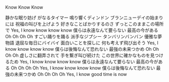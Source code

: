 Know Know Know

静かな眠り妨げ
がなるタイマー 鳴り響くディンドン
ブランニューデイの始まりには
祝福の叫びを上げよう
好きなことばかりするのさ
ずっとこのままこの場所で
Yes, I know know know know
僕らは永遠なんて要らない
最高の今がある
Oh Oh Oh Oh
すごい踊りを踊る
派手なジプシー タンバリンバンバン
優雅な夢物語
退屈な毎日にバイバイ
面白いことを探しに
何も考えず飛び出そう
Yes, I know know know know
僕らは後悔なんて恐れない
最強の未来つかめ
Oh Oh Oh Oh
虚しさに翻弄されて
手を繋ぎ叫び続けた
この世界に確かなものを見つけるため
Yes, I know know know know
僕らは永遠なんて要らない
最高の今がある
Oh Oh Oh Oh
Yes, I know know know know
僕らは後悔なんて恐れない
最強の未来つかめ
Oh Oh Oh Oh
Yes, I know good time is now